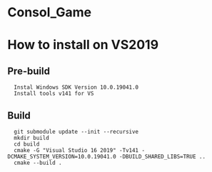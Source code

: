 # Consol_Game


# How to install on VS2019
## Pre-build
      Instal Windows SDK Version 10.0.19041.0
      Install tools v141 for VS
## Build
      git submodule update --init --recursive
      mkdir build
      cd build
      cmake -G "Visual Studio 16 2019" -Tv141 -DCMAKE_SYSTEM_VERSION=10.0.19041.0 -DBUILD_SHARED_LIBS=TRUE ..
      cmake --build .
